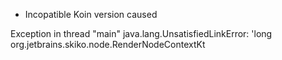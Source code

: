 
* Incopatible Koin version caused

Exception in thread "main" java.lang.UnsatisfiedLinkError: 'long org.jetbrains.skiko.node.RenderNodeContextKt